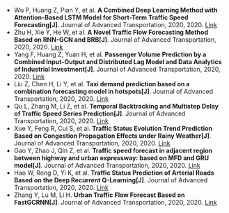 * Wu P, Huang Z, Pian Y, et al. <b>A Combined Deep Learning Method with Attention-Based LSTM Model for Short-Term Traffic Speed Forecasting[J]</b>. Journal of Advanced Transportation, 2020, 2020. [Link](https://www.hindawi.com/journals/jat/2020/8863724/)
* Zhu H, Xie Y, He W, et al. <b>A Novel Traffic Flow Forecasting Method Based on RNN-GCN and BRB[J]</b>. Journal of Advanced Transportation, 2020, 2020. [Link](https://www.hindawi.com/journals/jat/2020/7586154/)
* Yang F, Huang Z, Yuan H, et al. <b>Passenger Volume Prediction by a Combined Input-Output and Distributed Lag Model and Data Analytics of Industrial Investment[J]</b>. Journal of Advanced Transportation, 2020, 2020. [Link](https://www.hindawi.com/journals/jat/2020/6675042/)
* Liu Z, Chen H, Li Y, et al. <b>Taxi demand prediction based on a combination forecasting model in hotspots[J]</b>. Journal of Advanced Transportation, 2020, 2020. [Link](https://www.hindawi.com/journals/jat/2020/1302586/)
* Qu L, Zhang M, Li Z, et al. <b>Temporal Backtracking and Multistep Delay of Traffic Speed Series Prediction[J]</b>. Journal of Advanced Transportation, 2020, 2020. [Link](https://www.hindawi.com/journals/jat/2020/8899478/)
* Xue Y, Feng R, Cui S, et al. <b>Traffic Status Evolution Trend Prediction Based on Congestion Propagation Effects under Rainy Weather[J]</b>. Journal of Advanced Transportation, 2020, 2020. [Link](https://www.hindawi.com/journals/jat/2020/8850123/)
* Gao Y, Zhao J, Qin Z, et al. <b>Traffic speed forecast in adjacent region between highway and urban expressway: based on MFD and GRU model[J]</b>. Journal of Advanced Transportation, 2020, 2020. [Link](https://www.hindawi.com/journals/jat/2020/8897325/)
* Hao W, Rong D, Yi K, et al. <b>Traffic Status Prediction of Arterial Roads Based on the Deep Recurrent Q-Learning[J]</b>. Journal of Advanced Transportation, 2020, 2020. [Link](https://www.hindawi.com/journals/jat/2020/8831521/)
* Zhang Y, Lu M, Li H. <b>Urban Traffic Flow Forecast Based on FastGCRNN[J]</b>. Journal of Advanced Transportation, 2020, 2020. [Link](https://www.hindawi.com/journals/jat/2020/8859538/)
